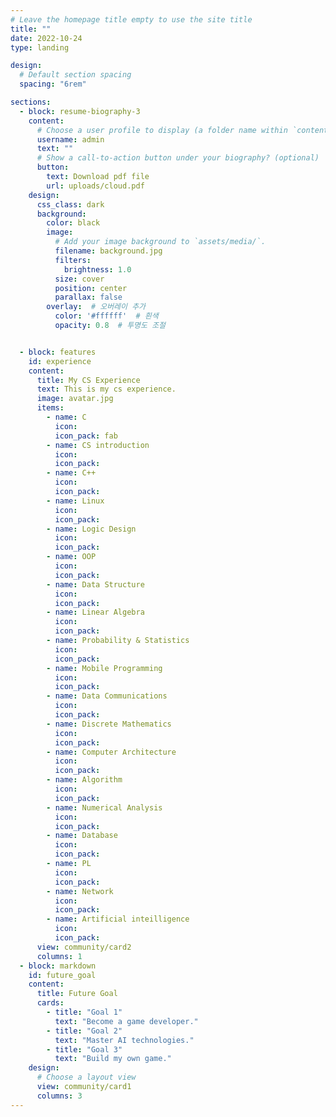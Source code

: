 ```yaml
---
# Leave the homepage title empty to use the site title
title: ""
date: 2022-10-24
type: landing

design:
  # Default section spacing
  spacing: "6rem"

sections:
  - block: resume-biography-3
    content:
      # Choose a user profile to display (a folder name within `content/authors/`)
      username: admin
      text: ""
      # Show a call-to-action button under your biography? (optional)
      button:
        text: Download pdf file
        url: uploads/cloud.pdf
    design:
      css_class: dark
      background:
        color: black
        image:
          # Add your image background to `assets/media/`.
          filename: background.jpg
          filters:
            brightness: 1.0
          size: cover
          position: center
          parallax: false
        overlay:  # 오버레이 추가
          color: '#ffffff'  # 흰색
          opacity: 0.8  # 투명도 조절


  - block: features
    id: experience
    content:
      title: My CS Experience
      text: This is my cs experience.
      image: avatar.jpg
      items:
        - name: C
          icon: 
          icon_pack: fab
        - name: CS introduction
          icon: 
          icon_pack:
        - name: C++
          icon:
          icon_pack:
        - name: Linux
          icon:
          icon_pack:
        - name: Logic Design
          icon:
          icon_pack:
        - name: OOP
          icon:
          icon_pack:
        - name: Data Structure
          icon:
          icon_pack:
        - name: Linear Algebra
          icon:
          icon_pack:
        - name: Probability & Statistics
          icon:
          icon_pack:
        - name: Mobile Programming
          icon:
          icon_pack:
        - name: Data Communications
          icon:
          icon_pack:
        - name: Discrete Mathematics
          icon:
          icon_pack:
        - name: Computer Architecture
          icon:
          icon_pack:
        - name: Algorithm
          icon:
          icon_pack:
        - name: Numerical Analysis
          icon:
          icon_pack:
        - name: Database
          icon:
          icon_pack:
        - name: PL
          icon:
          icon_pack:
        - name: Network
          icon:
          icon_pack:
        - name: Artificial inteilligence
          icon:
          icon_pack:
      view: community/card2
      columns: 1
  - block: markdown
    id: future_goal
    content:
      title: Future Goal
      cards:
        - title: "Goal 1"
          text: "Become a game developer."
        - title: "Goal 2"
          text: "Master AI technologies."
        - title: "Goal 3"
          text: "Build my own game."
    design:
      # Choose a layout view
      view: community/card1
      columns: 3
---
```

